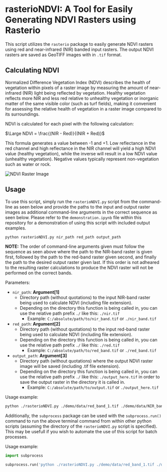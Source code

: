 # rasterioNDVI: A Tool for Easily Generating NDVI Rasters using Rasterio

This script utilizes the `rasterio` package to easily generate NDVI rasters using red and near-infrared (NIR) banded input rasters. The output NDVI rasters are saved as GeoTIFF images with in `.tif` format.

## Calculating NDVI
Normalized Difference Vegetation Index (NDVI) describes the health of vegetation within pixels of a raster image by measuring the amount of near-infrared (NIR) light being reflected by vegetation. Healthy vegetation reflects more NIR and less red relative to unhealthy vegetation or inorganic matter of the same visible color (such as turf fields), making it convenient for assessing the relative health of vegetation in a raster image compared to its surroundings.

NDVI is calculated for each pixel with the following calculation:

$\Large NDVI = \frac{(NIR - Red)}{(NIR + Red)}$

This formula generates a value between -1 and +1. Low reflectance in the red channel and high reflectance in the NIR channel will yield a high NDVI value (healthy vegetation), while the inverse will result in a low NDVI value (unhealthy vegetation). Negative values typically represent non-vegetation such as water or rock.

![NDVI Raster Image](./demo/data/ndvi_1.tif)

## Usage
To use this script, simply run the `rasterioNDVI.py` script from the command-line as seen below and provide the paths to the input and output raster images as additional command-line arguments in the correct sequence as seen below. Please refer to the `demonstration.ipynb` file within this repository for a demonstration of using this script with included output examples.

```Bash
python rasterioNDVI.py nir_path red_path output_path
```

**NOTE:** The order of command-line arguments given must follow the sequence as seen above where the path to the NIR-band raster is given first, followed by the path to the red-band raster given second, and finally the path to the desired output raster given last. If this order is not adheared to the resulting raster calculations to produce the NDVI raster will not be performed on the correct bands.

Parameters:
- `nir_path`: **Argument[1]**
    - Directory path (without quotations) to the input NIR-band raster being used to calculate NDVI (including file extension).
    - Depending on the directory this function is being called in, you can use the relative path prefix `./` like this: `./nir.tif`
        - Example: `C:/absolute/path/to/nir_band.tif` or `./nir_band.tif`
- `red_path`: **Argument[2]**
    - Directory path (without quotations) to the input red-band raster being used to calculate NDVI (including file extension).
    - Depending on the directory this function is being called in, you can use the relative path prefix `./` like this: `./red.tif`
        - Example: `C:/absolute/path/to/red_band.tif` or `./red_band.tif`
- `output_path`: **Argument[3]**
    - Directory path (without quotations) where the output NDVI raster image will be saved (including .tif file extension).
    - Depending on the directory this function is being called in, you can use the relative path prefix `./` like this: `./output_here.tif` in order to save the output raster in the directory it is called in.
        - Example: `C:/absolute/path/to/output.tif` or `./output_here.tif`

Usage example:
```Bash
python ./rasterioNDVI.py ./demo/data/red_band_1.tif ./demo/data/NIR_band_1.tif ./demo/data/ndvi_1.tif
```

Additionally, the `subprocess` package can be used with the `subprocess.run()` command to run the above terminal command from within other python scripts (assuming the directory of the `rasterioNDVI.py` script is specified). This may be usefull if you wish to automate the use of this script for batch processes.

Usage example:
```python
import subprocess

subprocess.run('python ./rasterioNDVI.py ./demo/data/red_band_1.tif ./demo/data/NIR_band_1.tif ./demo/data/ndvi_1.tif')
```